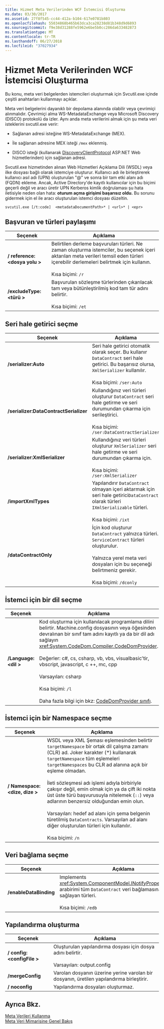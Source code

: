 ```yaml
---
title: Hizmet Meta Verilerinden WCF İstemcisi Oluşturma
ms.date: 03/30/2017
ms.assetid: 27f8f545-cc44-412a-b104-617e0781b803
ms.openlocfilehash: 55034868b465b63dca3ca28238d81b348d9d6893
ms.sourcegitcommit: f9e38d31288fe5962e6be5b0cc286da633482873
ms.translationtype: MT
ms.contentlocale: tr-TR
ms.lasthandoff: 06/27/2018
ms.locfileid: "37027934"
---
```

# <a name="generating-a-wcf-client-from-service-metadata"></a>Hizmet Meta Verilerinden WCF İstemcisi Oluşturma
Bu konu, meta veri belgelerden istemcileri oluşturmak için Svcutil.exe içinde çeşitli anahtarları kullanmayı açıklar.  
  
 Meta veri belgelerini dayanıklı bir depolama alanında olabilir veya çevrimiçi alınmalıdır. Çevrimiçi alma WS-MetadataExchange veya Microsoft Discovery (DISCO) protokolü da izler. Aynı anda meta verilerini almak için şu meta veri isteklerini svcutil.exe verir:  
  
-   Sağlanan adresi isteğine WS-MetadataExchange (MEX).  
  
-   İle sağlanan adresine MEX isteği `/mex` eklenmiş.  
  
-   DISCO isteği (kullanarak [DiscoveryClientProtocol](http://go.microsoft.com/fwlink/?LinkId=94777) ASP.NET Web hizmetlerinden) için sağlanan adresi.  
  
 Svcutil.exe hizmetinden alınan Web Hizmetleri Açıklama Dili (WSDL) veya ilke dosyası bağlı olarak istemciye oluşturur. Kullanıcı adı ile birleştirerek kullanıcı asıl adı (UPN) oluşturulan "\@" ve sonra bir tam etki alanı adı (FQDN) ekleme. Ancak, Active Directory'de kayıtlı kullanıcılar için bu biçimi geçerli değil ve aracı üretir UPN Kerberos kimlik doğrulaması şu hata iletisiyle neden olan hata: **oturum açma girişimi başarısız oldu.** Bu sorunu gidermek için el ile aracı oluşturulan istemci dosyası düzeltin.  
  
```  
svcutil.exe [/t:code]  <metadataDocumentPath>* | <url>* | <epr>  
```  
  
## <a name="referencing-and-sharing-types"></a>Başvuran ve türleri paylaşımı  
  
|Seçenek|Açıklama|  
|------------|-----------------|  
|**/ reference:\<dosya yolu >**|Belirtilen derleme başvuruları türleri. Ne zaman oluşturma istemciler, bu seçenek içeri aktarılan meta verileri temsil eden türleri içerebilir derlemeleri belirtmek için kullanın.<br /><br /> Kısa biçimi: `/r`|  
|**/excludeType:\<türü >**|Başvurulan sözleşme türlerinden çıkarılacak tam veya bütünleştirilmiş kod tam tür adını belirtir.<br /><br /> Kısa biçimi: `/et`|  
  
## <a name="choosing-a-serializer"></a>Seri hale getirici seçme  
  
|Seçenek|Açıklama|  
|------------|-----------------|  
|**/serializer:Auto**|Seri hale getirici otomatik olarak seçer. Bu kullanır `DataContract` seri hale getirici. Bu başarısız olursa, `XmlSerializer` kullanılır.<br /><br /> Kısa biçimi: `/ser:Auto`|  
|**/serializer:DataContractSerializer**|Kullandığınız veri türleri oluşturur `DataContract` seri hale getirme ve seri durumundan çıkarma için serileştirici.<br /><br /> Kısa biçimi: `/ser:DataContractSerializer`|  
|**/serializer:XmlSerializer**|Kullandığınız veri türleri oluşturur `XmlSerializer` seri hale getirme ve seri durumundan çıkarma için.<br /><br /> Kısa biçimi: `/ser:XmlSerializer`|  
|**/importXmlTypes**|Yapılandırır `DataContract` olmayan içeri aktarmak için seri hale getirici`DataContract` olarak türleri `IXmlSerializable` türleri.<br /><br /> Kısa biçimi: `/ixt`|  
|**/dataContractOnly**|İçin kod oluşturur `DataContract` yalnızca türleri. `ServiceContract` türleri oluşturulur.<br /><br /> Yalnızca yerel meta veri dosyaları için bu seçeneği belirtmeniz gerekir.<br /><br /> Kısa biçimi: `/dconly`|  
  
## <a name="choosing-a-language-for-the-client"></a>İstemci için bir dil seçme  
  
|Seçenek|Açıklama|  
|------------|-----------------|  
|**/Language:\<dil >**|Kod oluşturma için kullanılacak programlama dilini belirtir. Machine.config dosyasının veya öğesinden devralınan bir sınıf tam adını kayıtlı ya da bir dil adı sağlayın <xref:System.CodeDom.Compiler.CodeDomProvider>.<br /><br /> Değerler: c#, cs, csharp, vb, vbs, visualbasic'tir, vbscript, javascript, c ++, mc, cpp<br /><br /> Varsayılan: csharp<br /><br /> Kısa biçimi: `/l`<br /><br /> Daha fazla bilgi için bkz: [CodeDomProvider sınıfı](http://go.microsoft.com/fwlink/?LinkId=94778).|  
  
## <a name="choosing-a-namespace-for-the-client"></a>İstemci için bir Namespace seçme  
  
|Seçenek|Açıklama|  
|------------|-----------------|  
|**/ Namespace:\<dize, dize >**|WSDL veya XML Şeması eşlemesinden belirtir `targetNamespace` bir ortak dil çalışma zamanı (CLR) ad. Joker karakter (*) kullanarak `targetNamespace` tüm eşlemeleri `targetNamespaces` bu CLR ad alanına açık bir eşleme olmadan.<br /><br /> İleti sözleşmesi adı işlemi adıyla birbiriyle çakışır değil, emin olmak için ya da çift iki nokta üst üste türü başvurusuyla nitelemek (`::`) veya adlarının benzersiz olduğundan emin olun.<br /><br /> Varsayılan: hedef ad alanı için şema belgenin türetilmiş `DataContracts`. Varsayılan ad alanı diğer oluşturulan türleri için kullanılır.<br /><br /> Kısa biçimi: `/n`|  
  
## <a name="choosing-a-data-binding"></a>Veri bağlama seçme  
  
|Seçenek|Açıklama|  
|------------|-----------------|  
|**/enableDataBinding**|Implements <xref:System.ComponentModel.INotifyPropertyChanged> arabirimi tüm `DataContract` veri bağlamasına olanak sağlayan türleri.<br /><br /> Kısa biçimi: `/edb`|  
  
## <a name="generating-configuration"></a>Yapılandırma oluşturma  
  
|Seçenek|Açıklama|  
|------------|-----------------|  
|**/ config:\<configFile >**|Oluşturulan yapılandırma dosyası için dosya adını belirtir.<br /><br /> Varsayılan: output.config|  
|**/mergeConfig**|Varolan dosyanın üzerine yerine varolan bir dosyanın, üretilen yapılandırma birleştirir.|  
|**/ noconfig**|Yapılandırma dosyaları oluşturmaz.|  
  
## <a name="see-also"></a>Ayrıca Bkz.  
 [Meta Verileri Kullanma](../../../../docs/framework/wcf/feature-details/using-metadata.md)  
 [Meta Veri Mimarisine Genel Bakış](../../../../docs/framework/wcf/feature-details/metadata-architecture-overview.md)
